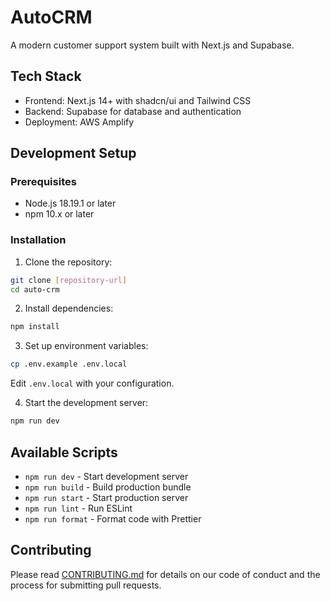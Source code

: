 # AutoCRM

A modern customer support system built with Next.js and Supabase.

## Tech Stack

- Frontend: Next.js 14+ with shadcn/ui and Tailwind CSS
- Backend: Supabase for database and authentication
- Deployment: AWS Amplify

## Development Setup

### Prerequisites

- Node.js 18.19.1 or later
- npm 10.x or later

### Installation

1. Clone the repository:

```bash
git clone [repository-url]
cd auto-crm
```

2. Install dependencies:

```bash
npm install
```

3. Set up environment variables:

```bash
cp .env.example .env.local
```

Edit `.env.local` with your configuration.

4. Start the development server:

```bash
npm run dev
```

## Available Scripts

- `npm run dev` - Start development server
- `npm run build` - Build production bundle
- `npm run start` - Start production server
- `npm run lint` - Run ESLint
- `npm run format` - Format code with Prettier

## Contributing

Please read [CONTRIBUTING.md](CONTRIBUTING.md) for details on our code of conduct and the process for submitting pull requests.
